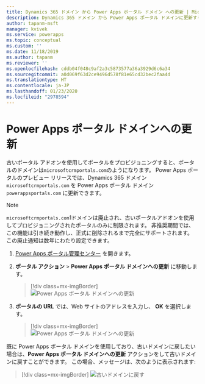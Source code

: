 ```yaml
---
title: Dynamics 365 ドメイン から Power Apps ポータル ドメイン への更新 | MicrosoftDocs
description: Dynamics 365 ドメイン から Power Apps ポータル ドメインに更新する手順。
author: tapanm-msft
manager: kvivek
ms.service: powerapps
ms.topic: conceptual
ms.custom: ''
ms.date: 11/18/2019
ms.author: tapanm
ms.reviewer: ''
ms.openlocfilehash: cddb04f048c9af2a3c5873577a36a3929d6c6a34
ms.sourcegitcommit: a0d069f63d2ce9496d578f81e65cd32bec2faa4d
ms.translationtype: HT
ms.contentlocale: ja-JP
ms.lasthandoff: 01/23/2020
ms.locfileid: "2978594"
---
```

# <a name="update-to-power-apps-portals-domain"></a>Power Apps ポータル ドメインへの更新

古いポータル アドオンを使用してポータルをプロビジョニングすると、ポータルのドメインは`microsoftcrmportals.com`のようになります。 Power Apps ポータルのプレビュー リリースでは、Dynamics 365 ドメイン `microsoftcrmportals.com` を Power Apps ポータル ドメイン `powerappsportals.com` に更新できます。

> [!NOTE]
> `microsoftcrmportals.com`1ドメインは廃止され、古いポータルアドオンを使用してプロビジョニングされたポータルのみに制限されます。 非推奨期間では、この機能は引き続き動作し、正式に削除されるまで完全にサポートされます。 この廃止通知は数年にわたり設定できます。

1. [Power Apps ポータル管理センター](admin-overview.md) を開きます。

2. **ポータル アクション** > **Power Apps ポータル ドメインへの更新** に移動します。

    > [!div class=mx-imgBorder]
    > ![Power Apps ポータル ドメインへの更新](../media/update-portal-domain-button.png "Power Apps ポータル ドメインへの更新")

3. **ポータルの URL** では、Web サイトのアドレスを入力し、 **OK** を選択します。

    > [!div class=mx-imgBorder]
    > ![Power Apps ポータル ドメインへの更新](../media/update-portal-domain.png "Power Apps ポータル ドメインへの更新")

既に Power Apps ポータル ドメインを使用しており、古いドメインに戻したい場合は、**Power Apps ポータル ドメインへの更新** アクションをして古いドメインに戻すことができます。 この場合、メッセージは、次のように表示されます:

> [!div class=mx-imgBorder]
> ![古いドメインに戻す](../media/revert-portal-domain.png "古いドメインに戻す")
